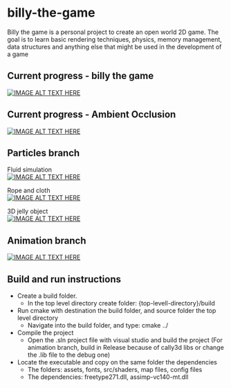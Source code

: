 # billy-the-game
Billy the game is a personal project to create an open world 2D game. 
The goal is to learn basic rendering techniques, physics, memory 
management, data structures and anything else that might be used 
in the development of a game

## Current progress - billy the game
[![IMAGE ALT TEXT HERE](https://img.youtube.com/vi/CWFcuDfG5MM/0.jpg)](https://www.youtube.com/watch?v=CWFcuDfG5MM&list=PLocuszpm1snUGVn5kgk-LlLE86c4E2u7H&index=11)

## Current progress - Ambient Occlusion
[![IMAGE ALT TEXT HERE](https://img.youtube.com/vi/jtVoM0I_rxw/0.jpg)](https://www.youtube.com/watch?v=jtVoM0I_rxw&list=PLocuszpm1snUGVn5kgk-LlLE86c4E2u7H&index=10)

## Particles branch
Fluid simulation  
[![IMAGE ALT TEXT HERE](https://img.youtube.com/vi/GZs0-xvkecA/0.jpg)](https://www.youtube.com/watch?v=GZs0-xvkecA)

Rope and cloth  
[![IMAGE ALT TEXT HERE](https://img.youtube.com/vi/JzwKVZXjkoE/0.jpg)](https://www.youtube.com/watch?v=JzwKVZXjkoE)

3D jelly object  
[![IMAGE ALT TEXT HERE](https://img.youtube.com/vi/LectfDOBszc/0.jpg)](https://www.youtube.com/watch?v=LectfDOBszc)

## Animation branch
[![IMAGE ALT TEXT HERE](https://img.youtube.com/vi/_7ZKdgwjL7s/0.jpg)](https://www.youtube.com/watch?v=_7ZKdgwjL7s)

## Build and run instructions
- Create a build folder.  
  - In the top level directory create folder:  {top-levell-directory}/build  
- Run cmake with destination the build folder, and source folder the top level directory  
  - Navigate into the build folder, and type: cmake ../  
- Compile the project  
  - Open the .sln project file with visual studio and build the project (For animation branch, build in Release because of cally3d libs or change the .lib file to the debug one)
- Locate the executable and copy on the same folder the dependencies  
  - The folders: assets, fonts, src/shaders, map files, config files
  - The dependencies: freetype271.dll, assimp-vc140-mt.dll
